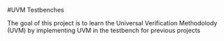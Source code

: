 #UVM Testbenches

The goal of this project is to learn the Universal Verification Methodolody (UVM) by implementing UVM in the testbench for previous projects
